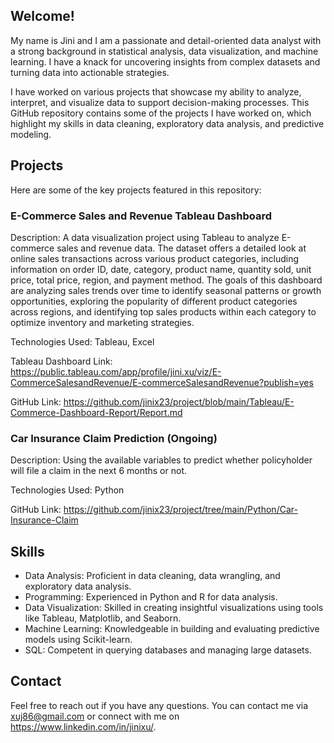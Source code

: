 ## Welcome!

My name is Jini and I am a passionate and detail-oriented data analyst with a strong background in statistical analysis, data visualization, and machine learning. I have a knack for uncovering insights from complex datasets and turning data into actionable strategies.

I have worked on various projects that showcase my ability to analyze, interpret, and visualize data to support decision-making processes. This GitHub repository contains some of the projects I have worked on, which highlight my skills in data cleaning, exploratory data analysis, and predictive modeling.

## Projects
Here are some of the key projects featured in this repository:

### E-Commerce Sales and Revenue Tableau Dashboard

Description: A data visualization project using Tableau to analyze E-commerce sales and revenue data. The dataset offers a detailed look at online sales transactions across various product categories, including information on order ID, date, category, product name, quantity sold, unit price, total price, region, and payment method. The goals of this dashboard are analyzing sales trends over time to identify seasonal patterns or growth opportunities, exploring the popularity of different product categories across regions, and identifying top sales products within each category to optimize inventory and marketing strategies.

Technologies Used: Tableau, Excel

Tableau Dashboard Link: https://public.tableau.com/app/profile/jini.xu/viz/E-CommerceSalesandRevenue/E-commerceSalesandRevenue?publish=yes

GitHub Link: https://github.com/jinix23/project/blob/main/Tableau/E-Commerce-Dashboard-Report/Report.md

### Car Insurance Claim Prediction (Ongoing)

Description: Using the available variables to predict whether policyholder will file a claim in the next 6 months or not.

Technologies Used: Python

GitHub Link: https://github.com/jinix23/project/tree/main/Python/Car-Insurance-Claim


## Skills
- Data Analysis: Proficient in data cleaning, data wrangling, and exploratory data analysis.
- Programming: Experienced in Python and R for data analysis.
- Data Visualization: Skilled in creating insightful visualizations using tools like Tableau, Matplotlib, and Seaborn.
- Machine Learning: Knowledgeable in building and evaluating predictive models using Scikit-learn.
- SQL: Competent in querying databases and managing large datasets.

## Contact
Feel free to reach out if you have any questions. You can contact me via xuj86@gmail.com or connect with me on https://www.linkedin.com/in/jinixu/.

